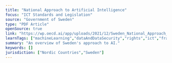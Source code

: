 ```yaml
---
title: "National Approach to Artificial Intelligence"
focus: "ICT Standards and Legislation"
source: "Government of Sweden"
type: "PDF Article"
openSource: true
link: "https://wp.oecd.ai/app/uploads/2021/12/Sweden_National_Approach_to_Artificial_Intelligence_2018.pdf"
learnTags: ["machineLearning","dataAndDataSecurity","rights","ict","framework","government"]
summary: "An overview of Sweden's approach to AI."
keywords: []
jurisdiction: ["Nordic Countries","Sweden"]
---
```

